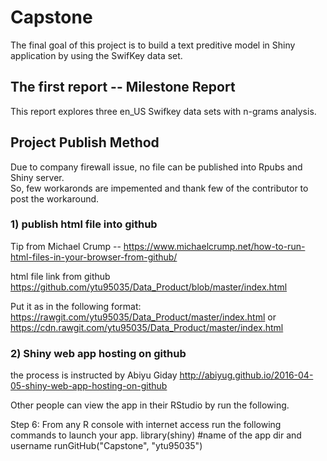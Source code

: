 # Capstone 
The final goal of this project is to build a text preditive model in Shiny application by using the SwifKey data set. 

## The first report -- Milestone Report 
This report explores three en_US Swifkey data sets with n-grams analysis.



## Project Publish Method
Due to company firewall issue, no file can be published into Rpubs and Shiny server.  
So, few workaronds are impemented and thank few of the contributor to post the workaround.

### 1) publish html file into github

Tip from Michael Crump -- https://www.michaelcrump.net/how-to-run-html-files-in-your-browser-from-github/

html file link from github https://github.com/ytu95035/Data_Product/blob/master/index.html

Put it as in the following format: https://rawgit.com/ytu95035/Data_Product/master/index.html or https://cdn.rawgit.com/ytu95035/Data_Product/master/index.html

### 2) Shiny web app hosting on github
the process is instructed by Abiyu Giday
http://abiyug.github.io/2016-04-05-shiny-web-app-hosting-on-github

Other people can view the app in their RStudio by run the following.

Step 6: From any R console with internet access run the following commands to launch your app. 
library(shiny)
#name of the app dir and username runGitHub("Capstone", "ytu95035")


